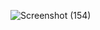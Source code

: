 ![Screenshot (154)](https://user-images.githubusercontent.com/63710339/194643019-3d96b9e6-ba16-4dd7-9016-43e6837ce7bd.png)

